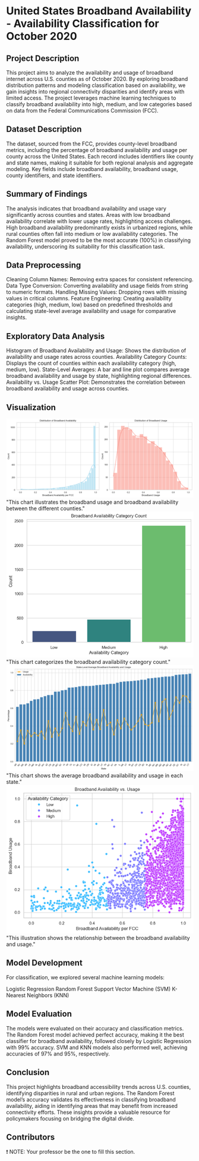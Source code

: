 # United States Broadband Availability - Availability Classification for October 2020
## Project Description
This project aims to analyze the availability and usage of broadband internet across U.S. counties as of October 2020. By exploring broadband distribution patterns and modeling classification based on availability, we gain insights into regional connectivity disparities and identify areas with limited access. The project leverages machine learning techniques to classify broadband availability into high, medium, and low categories based on data from the Federal Communications Commission (FCC).

## Dataset Description
The dataset, sourced from the FCC, provides county-level broadband metrics, including the percentage of broadband availability and usage per county across the United States. Each record includes identifiers like county and state names, making it suitable for both regional analysis and aggregate modeling. Key fields include broadband availability, broadband usage, county identifiers, and state identifiers.

## Summary of Findings
The analysis indicates that broadband availability and usage vary significantly across counties and states. Areas with low broadband availability correlate with lower usage rates, highlighting access challenges. High broadband availability predominantly exists in urbanized regions, while rural counties often fall into medium or low availability categories. The Random Forest model proved to be the most accurate (100%) in classifying availability, underscoring its suitability for this classification task.

## Data Preprocessing
Cleaning Column Names: Removing extra spaces for consistent referencing.
Data Type Conversion: Converting availability and usage fields from string to numeric formats.
Handling Missing Values: Dropping rows with missing values in critical columns.
Feature Engineering: Creating availability categories (high, medium, low) based on predefined thresholds and calculating state-level average availability and usage for comparative insights.

## Exploratory Data Analysis
Histogram of Broadband Availability and Usage: Shows the distribution of availability and usage rates across counties.
Availability Category Counts: Displays the count of counties within each availability category (high, medium, low).
State-Level Averages: A bar and line plot compares average broadband availability and usage by state, highlighting regional differences.
Availability vs. Usage Scatter Plot: Demonstrates the correlation between broadband availability and usage across counties.
## Visualization
![Distribution of BROADBAND USAGE AND BROADBAND AVAILABILITY PER FCC](images/image1.png)
"This chart illustrates the broadband usage and broadband availability between the different counties."
![BROADBAND AVAILABILITY CATEGORY COUNTS](images/image2.png)
"This chart categorizes the broadband availability category count."
![State-level Averages of BROADBAND AVAILABILITY and BROADBAND USAGE](images/image3.png)
"This chart shows the average broadband availability and usage in each state."
![BROADBAND AVAILABILITY PER FCC and BROADBAND USAGE SCATTER PLOT](images/image4.png)
"This illustration shows the relationship between the broadband availability and usage."


## Model Development
For classification, we explored several machine learning models:

Logistic Regression
Random Forest
Support Vector Machine (SVM)
K-Nearest Neighbors (KNN)

## Model Evaluation
The models were evaluated on their accuracy and classification metrics. The Random Forest model achieved perfect accuracy, making it the best classifier for broadband availability, followed closely by Logistic Regression with 99% accuracy. SVM and KNN models also performed well, achieving accuracies of 97% and 95%, respectively.

## Conclusion
This project highlights broadband accessibility trends across U.S. counties, identifying disparities in rural and urban regions. The Random Forest model’s accuracy validates its effectiveness in classifying broadband availability, aiding in identifying areas that may benefit from increased connectivity efforts. These insights provide a valuable resource for policymakers focusing on bridging the digital divide.
## Contributors
❗ NOTE: Your professor be the one to fill this section.
